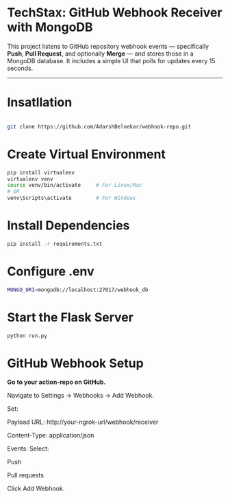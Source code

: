 #  TechStax: GitHub Webhook Receiver with MongoDB

This project listens to GitHub repository webhook events — specifically **Push**, **Pull Request**, and optionally **Merge** — and stores those in a MongoDB database. It includes a simple UI that polls for updates every 15 seconds.

---

#  Insatllation
```bash

git clone https://github.com/AdarshBelnekar/webhook-repo.git
```
# Create Virtual Environment
```bash
pip install virtualenv
virtualenv venv
source venv/bin/activate     # For Linux/Mac
# OR
venv\Scripts\activate        # For Windows
```
#  Install Dependencies
```bash
pip install -r requirements.txt
```
# Configure .env
```bash
MONGO_URI=mongodb://localhost:27017/webhook_db
```
# Start the Flask Server
```bash
python run.py
```
# GitHub Webhook Setup
**Go to your action-repo on GitHub.**

Navigate to Settings → Webhooks → Add Webhook.

Set:

Payload URL: http://your-ngrok-url/webhook/receiver

Content-Type: application/json

Events: Select:

Push

Pull requests

Click Add Webhook.



